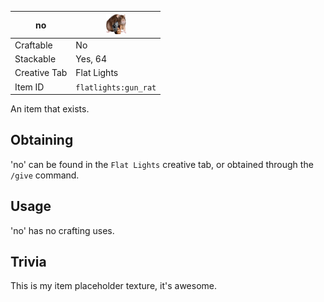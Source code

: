 | no           | <img src="https://github.com/Syi-I/FlatLights/blob/gear_beta/src/main/resources/assets/flatlights/textures/item/gun_rat.png" width="32" alt=""/> |
|--------------|--------------------------------------------------------------------------------------------------------------------------------------------------|
| Craftable    | No                                                                                                                                               |
| Stackable    | Yes, 64                                                                                                                                          |
| Creative Tab | Flat Lights                                                                                                                                      |
| Item ID      | `flatlights:gun_rat`                                                                                                                             |

An item that exists.

## Obtaining
'no' can be found in the `Flat Lights` creative tab, or obtained through the `/give` command.

## Usage
'no' has no crafting uses.

## Trivia
This is my item placeholder texture, it's awesome.